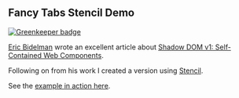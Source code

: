 ## Fancy Tabs Stencil Demo

[![Greenkeeper badge](https://badges.greenkeeper.io/jagreehal/fancy-tabs-stencil-demo.svg)](https://greenkeeper.io/)

[Eric Bidelman](https://developers.google.com/web/resources/contributors/ericbidelman) wrote an excellent article about [Shadow DOM v1: Self-Contained Web Components](https://developers.google.com/web/fundamentals/web-components/shadowdom).

Following on from his work I created a version using [Stencil](https://stenciljs.com/).

See the [example in action here](https://jagreehal.github.io/fancy-tabs-stencil-demo/).
